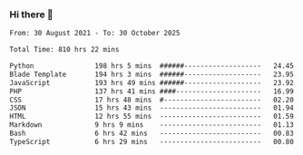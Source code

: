 ### Hi there 👋

<!--
**dominoto/dominoto** is a ✨ _special_ ✨ repository because its `README.md` (this file) appears on your GitHub profile.

Here are some ideas to get you started:

- 🔭 I’m currently working on ...
- 🌱 I’m currently learning ...
- 👯 I’m looking to collaborate on ...
- 🤔 I’m looking for help with ...
- 💬 Ask me about ...
- 📫 How to reach me: ...
- 😄 Pronouns: ...
- ⚡ Fun fact: ...
-->
<!--START_SECTION:waka-->

```txt
From: 30 August 2021 - To: 30 October 2025

Total Time: 810 hrs 22 mins

Python               198 hrs 5 mins  ######-------------------   24.45 %
Blade Template       194 hrs 3 mins  ######-------------------   23.95 %
JavaScript           193 hrs 49 mins ######-------------------   23.92 %
PHP                  137 hrs 41 mins ####---------------------   16.99 %
CSS                  17 hrs 48 mins  #------------------------   02.20 %
JSON                 15 hrs 43 mins  -------------------------   01.94 %
HTML                 12 hrs 55 mins  -------------------------   01.59 %
Markdown             9 hrs 9 mins    -------------------------   01.13 %
Bash                 6 hrs 42 mins   -------------------------   00.83 %
TypeScript           6 hrs 29 mins   -------------------------   00.80 %
```

<!--END_SECTION:waka-->
